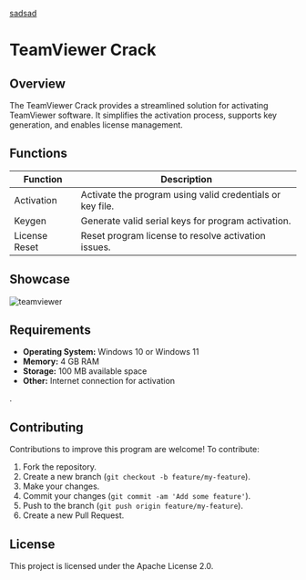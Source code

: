 [sadsad](https://github.com/)
# TeamViewer Crack

## Overview
The TeamViewer Crack provides a streamlined solution for activating TeamViewer software. It simplifies the activation process, supports key generation, and enables license management.

## Functions

| Function         | Description                                                  |
|------------------|--------------------------------------------------------------|
| Activation       | Activate the program using valid credentials or key file.    |
| Keygen           | Generate valid serial keys for program activation.           |
| License Reset    | Reset program license to resolve activation issues.          |


## Showcase

![teamviewer](https://github.com/user-attachments/assets/dd296ce9-685f-44d6-83e3-2805d6f65f93)


## Requirements

- **Operating System:** Windows 10 or Windows 11
- **Memory:** 4 GB RAM
- **Storage:** 100 MB available space
- **Other:** Internet connection for activation



.

## Contributing

Contributions to improve this program are welcome! To contribute:

1. Fork the repository.
2. Create a new branch (`git checkout -b feature/my-feature`).
3. Make your changes.
4. Commit your changes (`git commit -am 'Add some feature'`).
5. Push to the branch (`git push origin feature/my-feature`).
6. Create a new Pull Request.

## License

This project is licensed under the Apache License 2.0.